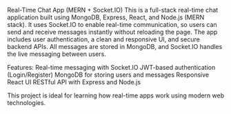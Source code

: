 Real-Time Chat App (MERN + Socket.IO)
This is a full-stack real-time chat application built using MongoDB, Express, React, and Node.js (MERN stack). 
It uses Socket.IO to enable real-time communication, so users can send and receive messages instantly without reloading the page.
The app includes user authentication, a clean and responsive UI, and secure backend APIs. All messages are stored in MongoDB, and Socket.IO handles the live messaging between users.

Features:
Real-time messaging with Socket.IO
JWT-based authentication (Login/Register)
MongoDB for storing users and messages
Responsive React UI
RESTful API with Express and Node.js


This project is ideal for learning how real-time apps work using modern web technologies.

